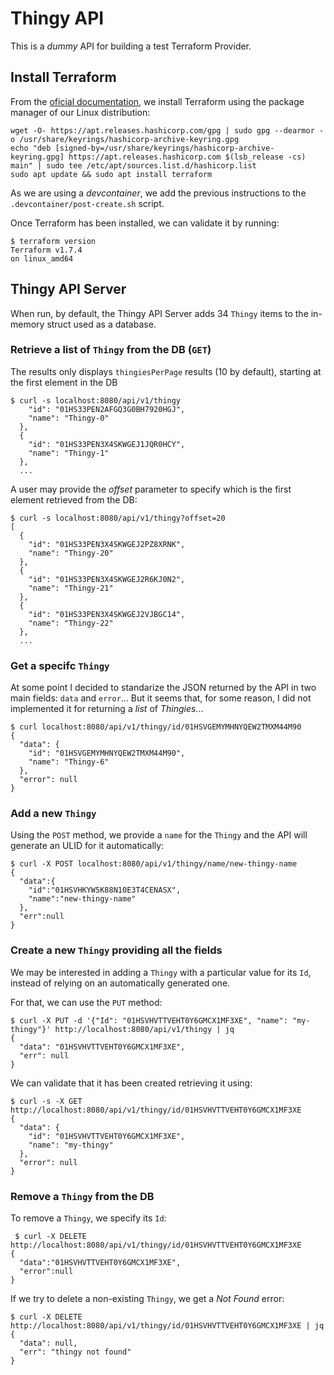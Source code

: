 # Thingy API

This is a *dummy* API for building a test Terraform Provider.

## Install Terraform

From the [oficial documentation](https://developer.hashicorp.com/terraform/install), we install Terraform using the package manager of our Linux distribution:

```console
wget -O- https://apt.releases.hashicorp.com/gpg | sudo gpg --dearmor -o /usr/share/keyrings/hashicorp-archive-keyring.gpg
echo "deb [signed-by=/usr/share/keyrings/hashicorp-archive-keyring.gpg] https://apt.releases.hashicorp.com $(lsb_release -cs) main" | sudo tee /etc/apt/sources.list.d/hashicorp.list
sudo apt update && sudo apt install terraform
```

As we are using a *devcontainer*, we add the previous instructions to the `.devcontainer/post-create.sh` script.

Once Terraform has been installed, we can validate it by running:

```console
$ terraform version
Terraform v1.7.4
on linux_amd64
```

## Thingy API Server

When run, by default, the Thingy API Server adds 34 `Thingy` items to the in-memory struct used as a database.

### Retrieve a list of `Thingy` from the DB (`GET`)

The results only displays `thingiesPerPage` results (10 by default), starting at the first element in the DB

```console
$ curl -s localhost:8080/api/v1/thingy
    "id": "01HS33PEN2AFGQ3G0BH7920HGJ",
    "name": "Thingy-0"
  },
  {
    "id": "01HS33PEN3X4SKWGEJ1JQR0HCY",
    "name": "Thingy-1"
  },
  ...
```

A user may provide the *offset* parameter to specify which is the first element retrieved from the DB:

```console
$ curl -s localhost:8080/api/v1/thingy?offset=20
[
  {
    "id": "01HS33PEN3X4SKWGEJ2PZ8XRNK",
    "name": "Thingy-20"
  },
  {
    "id": "01HS33PEN3X4SKWGEJ2R6KJ0N2",
    "name": "Thingy-21"
  },
  {
    "id": "01HS33PEN3X4SKWGEJ2VJBGC14",
    "name": "Thingy-22"
  },
  ...
```

### Get a specifc `Thingy`

At some point I decided to standarize the JSON returned by the API in two main fields: `data` and `error`... But it seems that, for some reason, I did not implemented it for returning a *list* of *Thingies*...

```console
$ curl localhost:8080/api/v1/thingy/id/01HSVGEMYMHNYQEW2TMXM44M90
{
  "data": {
    "id": "01HSVGEMYMHNYQEW2TMXM44M90",
    "name": "Thingy-6"
  },
  "error": null
}
```

### Add a new `Thingy`

Using the `POST` method, we provide a `name` for the `Thingy` and the API will generate an ULID for it automatically:

```console
$ curl -X POST localhost:8080/api/v1/thingy/name/new-thingy-name
{
  "data":{
    "id":"01HSVHKYW5K88N10E3T4CENASX",
    "name":"new-thingy-name"
  },
  "err":null
}
```

### Create a new `Thingy` providing all the fields

We may be interested in adding a `Thingy` with a particular value for its `Id`, instead of relying on an automatically generated one.

For that, we can use the `PUT` method:

```console
$ curl -X PUT -d '{"Id": "01HSVHVTTVEHT0Y6GMCX1MF3XE", "name": "my-thingy"}' http://localhost:8080/api/v1/thingy | jq
{
  "data": "01HSVHVTTVEHT0Y6GMCX1MF3XE",
  "err": null
}
```

We can validate that it has been created retrieving it using:

```console
$ curl -s -X GET http://localhost:8080/api/v1/thingy/id/01HSVHVTTVEHT0Y6GMCX1MF3XE
{
  "data": {
    "id": "01HSVHVTTVEHT0Y6GMCX1MF3XE",
    "name": "my-thingy"
  },
  "error": null
}
```

### Remove a `Thingy` from the DB

To remove a `Thingy`, we specify its `Id`:

```console
 $ curl -X DELETE http://localhost:8080/api/v1/thingy/id/01HSVHVTTVEHT0Y6GMCX1MF3XE
{
  "data":"01HSVHVTTVEHT0Y6GMCX1MF3XE",
  "error":null
}
```

If we try to delete a non-existing `Thingy`, we get a *Not Found* error:

```console
$ curl -X DELETE http://localhost:8080/api/v1/thingy/id/01HSVHVTTVEHT0Y6GMCX1MF3XE | jq
{
  "data": null,
  "err": "thingy not found"
}
```
